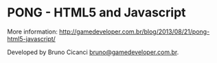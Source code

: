 PONG - HTML5 and Javascript
====================

More information: http://gamedeveloper.com.br/blog/2013/08/21/pong-html5-javascript/

Developed by Bruno Cicanci <bruno@gamedeveloper.com.br>.
